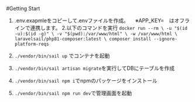 #Getting Start

1. .env.exapmleをコピーして.envファイルを作成。
　※APP_KEY=　はオフラインで連携します。
2.以下のコマンドを実行
`docker run --rm \
    -u "$(id -u):$(id -g)" \
    -v "$(pwd):/var/www/html" \
    -w /var/www/html \
    laravelsail/php81-composer:latest \
    composer install --ignore-platform-reqs`

3. `./vendor/bin/sail up` でコンテナを起動
4. `./vendor/bin/sail artisan migrate`を実行してDBにテーブルを作成
5. `./vendor/bin/sail npm i`でnpmのパッケージをインストール
6. `./vendor/bin/sail npm run dev`で管理画面を起動